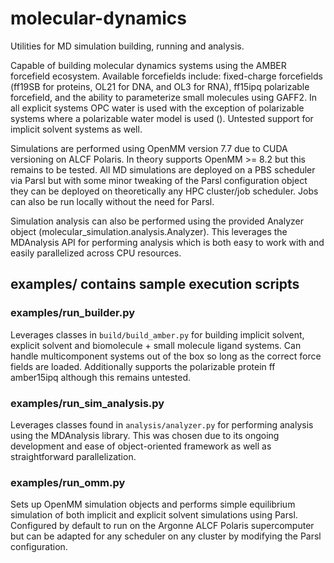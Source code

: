 # molecular-dynamics
Utilities for MD simulation building, running and analysis.

Capable of building molecular dynamics systems using the AMBER forcefield
ecosystem. Available forcefields include: fixed-charge forcefields (ff19SB 
for proteins, OL21 for DNA, and OL3 for RNA), ff15ipq polarizable forcefield,
and the ability to parameterize small molecules using GAFF2. In all explicit
systems OPC water is used with the exception of polarizable systems where a
polarizable water model is used (). Untested support for implicit solvent
systems as well.

Simulations are performed using OpenMM version 7.7 due to CUDA versioning
on ALCF Polaris. In theory supports OpenMM >= 8.2 but this remains to be
tested. All MD simulations are deployed on a PBS scheduler via Parsl but
with some minor tweaking of the Parsl configuration object they can be
deployed on theoretically any HPC cluster/job scheduler. Jobs can also
be run locally without the need for Parsl.

Simulation analysis can also be performed using the provided Analyzer
object (molecular_simulation.analysis.Analyzer). This leverages the 
MDAnalysis API for performing analysis which is both easy to work with
and easily parallelized across CPU resources.

## examples/ contains sample execution scripts
### examples/run_builder.py
Leverages classes in `build/build_amber.py` for building implicit solvent,
explicit solvent and biomolecule + small molecule ligand systems. Can handle
multicomponent systems out of the box so long as the correct force fields are
loaded. Additionally supports the polarizable protein ff amber15ipq although
this remains untested.

### examples/run_sim_analysis.py
Leverages classes found in `analysis/analyzer.py` for performing
analysis using the MDAnalysis library. This was chosen due to its ongoing
development and ease of object-oriented framework as well as straightforward
parallelization.

### examples/run_omm.py
Sets up OpenMM simulation objects and performs simple equilibrium simulation
of both implicit and explicit solvent simulations using Parsl. Configured
by default to run on the Argonne ALCF Polaris supercomputer but can be 
adapted for any scheduler on any cluster by modifying the Parsl configuration.
